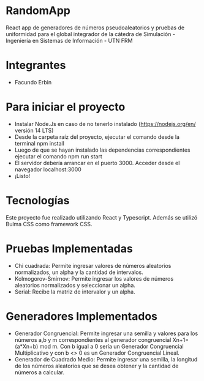 # RandomApp
React app de generadores de números pseudoaleatorios y pruebas de uniformidad para el global integrador de la cátedra de Simulación - Ingeniería en Sistemas de Información - UTN FRM
# Integrantes
- Facundo Erbin
# Para iniciar el proyecto
- Instalar Node.Js en caso de no tenerlo instalado (https://nodejs.org/en/ versión 14 LTS)
- Desde la carpeta raíz del proyecto, ejecutar el comando desde la terminal 
    npm install
- Luego de que se hayan instalado las dependencias correspondientes ejecutar el comando
    npm run start
- El servidor debería arrancar en el puerto 3000. Acceder desde el navegador localhost:3000
- ¡Listo!
# Tecnologías
Este proyecto fue realizado utilizando React y Typescript. Además se utilizó Bulma CSS como framework CSS.
# Pruebas Implementadas
- Chi cuadrada: Permite ingresar valores de números aleatorios normalizados, un alpha y la cantidad de intervalos.
- Kolmogorov-Smirnov: Permite ingresar los valores de números aleatorios normalizados y seleccionar un alpha.
- Serial: Recibe la matriz de intervalor y un alpha.
# Generadores Implementados
- Generador Congruencial: Permite ingresar una semilla y valores para los números a,b y m correspondientes al generador congruencial Xn+1=(a*Xn+b) mod m. Con b igual a 0 sería un Generador Congruencial Multiplicativo y con b <> 0 es un Generador Congruencial Lineal.
- Generador de Cuadrado Medio: Permite ingresar una semilla, la longitud de los números aleatorios que se desea obtener y la cantidad de números a calcular.